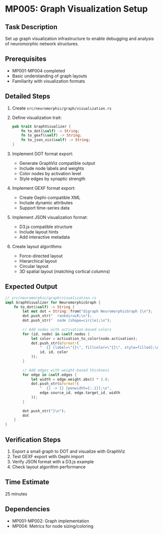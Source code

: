 # MP005: Graph Visualization Setup

## Task Description
Set up graph visualization infrastructure to enable debugging and analysis of neuromorphic network structures.

## Prerequisites
- MP001-MP004 completed
- Basic understanding of graph layouts
- Familiarity with visualization formats

## Detailed Steps

1. Create `src/neuromorphic/graph/visualization.rs`

2. Define visualization trait:
   ```rust
   pub trait GraphVisualizer {
       fn to_dot(&self) -> String;
       fn to_gexf(&self) -> String;
       fn to_json_vis(&self) -> String;
   }
   ```

3. Implement DOT format export:
   - Generate GraphViz compatible output
   - Include node labels and weights
   - Color nodes by activation level
   - Style edges by synaptic strength

4. Implement GEXF format export:
   - Create Gephi-compatible XML
   - Include dynamic attributes
   - Support time-series data

5. Implement JSON visualization format:
   - D3.js compatible structure
   - Include layout hints
   - Add interactive metadata

6. Create layout algorithms:
   - Force-directed layout
   - Hierarchical layout
   - Circular layout
   - 3D spatial layout (matching cortical columns)

## Expected Output
```rust
// src/neuromorphic/graph/visualization.rs
impl GraphVisualizer for NeuromorphicGraph {
    fn to_dot(&self) -> String {
        let mut dot = String::from("digraph NeuromorphicGraph {\n");
        dot.push_str("  rankdir=LR;\n");
        dot.push_str("  node [shape=circle];\n");
        
        // Add nodes with activation-based colors
        for (id, node) in &self.nodes {
            let color = activation_to_color(node.activation);
            dot.push_str(&format!(
                "  {} [label=\"{}\", fillcolor=\"{}\", style=filled];\n",
                id, id, color
            ));
        }
        
        // Add edges with weight-based thickness
        for edge in &self.edges {
            let width = edge.weight.abs() * 3.0;
            dot.push_str(&format!(
                "  {} -> {} [penwidth={:.1}];\n",
                edge.source_id, edge.target_id, width
            ));
        }
        
        dot.push_str("}\n");
        dot
    }
}
```

## Verification Steps
1. Export a small graph to DOT and visualize with GraphViz
2. Test GEXF export with Gephi import
3. Verify JSON format with a D3.js example
4. Check layout algorithm performance

## Time Estimate
25 minutes

## Dependencies
- MP001-MP002: Graph implementation
- MP004: Metrics for node sizing/coloring